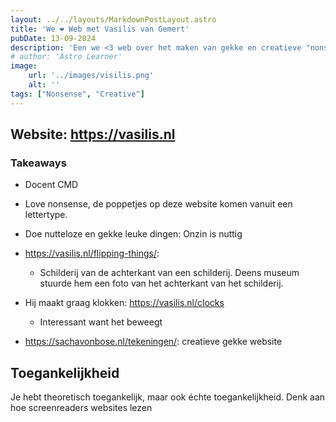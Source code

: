 ```yaml
---
layout: ../../layouts/MarkdownPostLayout.astro
title: 'We ❤️ Web met Vasilis van Gemert'
pubDate: 13-09-2024
description: 'Een we <3 web over het maken van gekke en creatieve "nonsense"'
# author: 'Astro Learner'
image:
    url: '../images/visilis.png'
    alt: ''
tags: ["Nonsense", "Creative"]
---
```



## Website: https://vasilis.nl

### Takeaways

- Docent CMD

- Love nonsense, de poppetjes op deze website komen vanuit een lettertype.

- Doe nutteloze en gekke leuke dingen: Onzin is nuttig

- https://vasilis.nl/flipping-things/:
  - Schilderij van de achterkant van een schilderij. Deens museum stuurde hem een foto van het achterkant van het schilderij.

- Hij maakt graag klokken: https://vasilis.nl/clocks
  - Interessant want het beweegt

- https://sachavonbose.nl/tekeningen/: creatieve gekke website

## Toegankelijkheid

Je hebt theoretisch toegankelijk, maar ook échte toegankelijkheid. Denk aan hoe screenreaders websites lezen